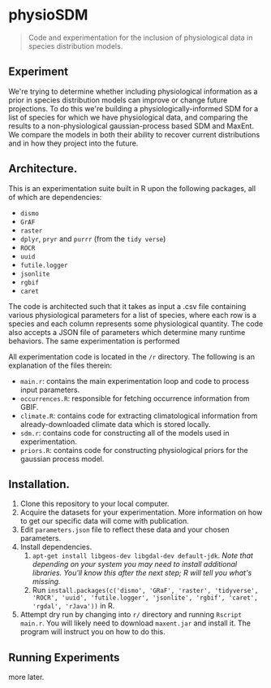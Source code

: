 # physioSDM
> Code and experimentation for the inclusion of physiological data in species distribution models. 

## Experiment
We're trying to determine whether including physiological information as a prior in species distribution models can improve or change future projections. To do this we're building a physiologically-informed SDM for a list of species for which we have physiological data, and comparing the results to a non-physiological gaussian-process based SDM and MaxEnt. We compare the models in both their ability to recover current distributions and in how they project into the future. 


## Architecture. 
This is an experimentation suite built in R upon the following packages, all of which are dependencies:

* `dismo`
* `GrAF`
* `raster`
* `dplyr`, `pryr` and `purrr` (from the `tidy verse`)
* `ROCR`
* `uuid`
* `futile.logger`
* `jsonlite`
* `rgbif`
* `caret`


The code is architected such that it takes as input a .csv file containing various physiological parameters for a list of species, where each row is a species and each column represents some physiological quantity. The code also accepts a JSON file of parameters which determine many runtime behaviors. The same experimentation is performed 

All experimentation code is located in the `/r` directory. The following is an explanation of the files therein: 

*	`main.r`: contains the main experimentation loop and code to process input parameters.
*	`occurrences.R`: responsible for fetching occurrence information from GBIF. 
* 	`climate.R`: contains code for extracting climatological information from already-downloaded climate data which is stored locally. 
*  `sdm.r`: contains code for constructing all of the models used in experimentation. 
*  `priors.R`: contains code for constructing physiological priors for the gaussian process model. 

## Installation.

1. Clone this repository to your local computer. 
2. Acquire the datasets for your experimentation. More information on how to get our specific data will come with publication. 
4. Edit `parameters.json` file to reflect these data and your chosen parameters. 
3. Install dependencies. 
	1. `apt-get install libgeos-dev libgdal-dev default-jdk`. *Note that depending on your system you may need to install additional libraries. You'll know this after the next step; R will tell you what's missing.*
	2. Run `install.packages(c('dismo', 'GRaF', 'raster', 'tidyverse', 'ROCR', 'uuid', 'futile.logger', 'jsonlite', 'rgbif', 'caret', 'rgdal', 'rJava'))` in R. 
4. Attempt dry run by changing into `r/` directory and running `Rscript main.r`. You will likely need to download `maxent.jar` and install it. The program will instruct you on how to do this. 

 

## Running Experiments
more later.
